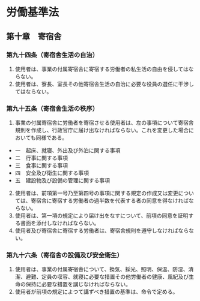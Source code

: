 # 労働基準法

## 第十章　寄宿舎

### 第九十四条（寄宿舎生活の自治）

1. 使用者は、事業の付属寄宿舎に寄宿する労働者の私生活の自由を侵してはならない。
2. 使用者は、寮長、室長その他寄宿舎生活の自治に必要な役員の選任に干渉してはならない。

### 第九十五条（寄宿舎生活の秩序）

1. 事業の付属寄宿舎に労働者を寄宿させる使用者は、左の事項について寄宿舎規則を作成し、行政官庁に届け出なければならない。これを変更した場合においても同様である。

- 一　起床、就寝、外出及び外泊に関する事項
- 二　行事に関する事項
- 三　食事に関する事項
- 四　安全及び衛生に関する事項
- 五　建設物及び設備の管理に関する事項
2. 使用者は、前項第一号乃至第四号の事項に関する規定の作成又は変更については、寄宿舎に寄宿する労働者の過半数を代表する者の同意を得なければならない。
3. 使用者は、第一項の規定により届け出をなすについて、前項の同意を証明する書面を添付しなければならない。
4. 使用者及び寄宿舎に寄宿する労働者は、寄宿舎規則を遵守しなければならない。

### 第九十六条（寄宿舎の設備及び安全衛生）

1. 使用者は、事業の付属寄宿舎について、換気、採光、照明、保温、防湿、清潔、避難、定員の収容、就寝に必要な措置その他労働者の健康、風紀及び生命の保持に必要な措置を講じなければならない。
2. 使用者が前項の規定によつて講ずべき措置の基準は、命令で定める。
